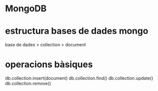 # MongoDB

# estructura bases de dades mongo
  base de dades 
    > collection 
      > document

# operacions bàsiques
  db.collection.insert(document)
  db.collection.find()
  db.collection.update()
  db.collection.remove()
